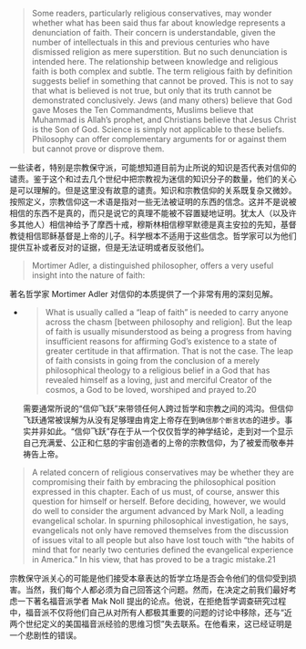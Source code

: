 > Some readers, particularly religious conservatives, may wonder whether what has been said thus far about knowledge represents a denunciation of faith. Their concern is understandable, given the number of intellectuals in this and previous centuries who have dismissed religion as mere superstition. But no such denunciation is intended here. The relationship between knowledge and religious faith is both complex and subtle. The term religious faith by definition suggests belief in something that cannot be proved. This is not to say that what is believed is not true, but only that its truth cannot be demonstrated conclusively. Jews \(and many others\) believe that God gave Moses the Ten Commandments, Muslims believe that Muhammad is Allah’s prophet, and Christians believe that Jesus Christ is the Son of God. Science is simply not applicable to these beliefs. Philosophy can offer complementary arguments for or against them but cannot prove or disprove them.

一些读者，特别是宗教保守派，可能想知道目前为止所说的知识是否代表对信仰的谴责。鉴于这个和过去几个世纪中把宗教视为迷信的知识分子的数量，他们的关心是可以理解的。但是这里没有故意的谴责。知识和宗教信仰的关系既复杂又微妙。按照定义，宗教信仰这一术语是指对一些无法被证明的东西的信念。这并不是说被相信的东西不是真的，而只是说它的真理不能被不容置疑地证明。犹太人（以及许多其他人）相信神给予了摩西十戒，穆斯林相信穆罕默德是真主安拉的先知，基督教徒相信耶稣基督是上帝的儿子。科学根本不适用于这些信念。哲学家可以为他们提供互补或者反对的证据，但是无法证明或者反驳他们。

> Mortimer Adler, a distinguished philosopher, offers a very useful insight into the nature of faith:

著名哲学家 Mortimer Adler 对信仰的本质提供了一个非常有用的深刻见解。

* > What is usually called a “leap of faith” is needed to carry anyone across the chasm \[between philosophy and religion\]. But the leap of faith is usually misunderstood as being a progress from having insufficient reasons for affirming God’s existence to a state of greater certitude in that affirmation. That is not the case. The leap of faith consists in going from the conclusion of a merely philosophical theology to a religious belief in a God that has revealed himself as a loving, just and merciful Creator of the cosmos, a God to be loved, worshiped and prayed to.20

  需要通常所说的“信仰飞跃”来带领任何人跨过哲学和宗教之间的鸿沟。但信仰飞跃通常被误解为从没有足够理由肯定上帝存在到`确信那个断言状态`的进步。事实并非如此。“信仰飞跃”存在于从一个仅仅哲学的神学结论，走到对一个显示自己充满爱、公正和仁慈的宇宙创造者的上帝的宗教信仰，为了被爱而敬奉并祷告上帝。

> A related concern of religious conservatives may be whether they are compromising their faith by embracing the philosophical position expressed in this chapter. Each of us must, of course, answer this question for himself or herself. Before deciding, however, we would do well to consider the argument advanced by Mark Noll, a leading evangelical scholar. In spurning philosophical investigation, he says, evangelicals not only have removed themselves from the discussion of issues vital to all people but also have lost touch with “the habits of mind that for nearly two centuries defined the evangelical experience in America.” In his view, that has proved to be a tragic mistake.21

宗教保守派关心的可能是他们接受本章表达的哲学立场是否会令他们的信仰受到损害。当然，我们每个人都必须为自己回答这个问题。然而，在决定之前我们最好考虑一下著名福音派学者 Mak Noll 提出的论点。他说，在拒绝哲学调查研究过程中，福音派不仅将他们自己从对所有人都极其重要的问题的讨论中移除，还与“近两个世纪定义的美国福音派经验的思维习惯”失去联系。在他看来，这已经证明是一个悲剧性的错误。

